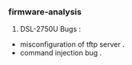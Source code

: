 ### firmware-analysis
1. DSL-2750U Bugs : 
 - misconfiguration of tftp server . 
 - command injection bug . 
